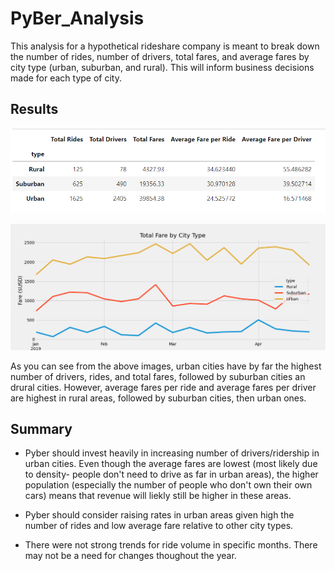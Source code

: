 # PyBer_Analysis

This analysis for a hypothetical rideshare company is meant to break down the number of rides, number of drivers, total fares, and average fares by city type (urban, suburban, and rural). This will inform business decisions made for each type of city.

## Results

![summary dataframe table](/analysis/summary_table.png)

![summary line plot](/analysis/PyBer_fare_summary.png)

As you can see from the above images, urban cities have by far the highest number of drivers, rides, and total fares, followed by suburban cities an drural cities. However, average fares per ride and average fares per driver are highest in rural areas, followed by suburban cities, then urban ones.

## Summary

- Pyber should invest heavily in increasing number of drivers/ridership in urban cities. Even though the average fares are lowest (most likely due to density- people don't need to drive as far in urban areas), the higher population (especially the number of people who don't own their own cars) means that revenue will liekly still be higher in these areas.

- Pyber should consider raising rates in urban areas given high the number of rides and low average fare relative to other city types.

- There were not strong trends for ride volume in specific months. There may not be a need for changes thoughout the year.
